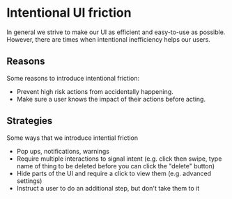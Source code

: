 # Intentional UI friction

In general we strive to make our UI as efficient and easy-to-use as possible. However, there are times when intentional inefficiency helps our users.

## Reasons

Some reasons to introduce intentional friction:
* Prevent high risk actions from accidentally happening.
* Make sure a user knows the impact of their actions before acting.

## Strategies

Some ways that we introduce intential friction
* Pop ups, notifications, warnings
* Require multiple interactions to signal intent (e.g. click then swipe, type name of thing to be deleted before you can click the "delete" button)
* Hide parts of the UI and require a click to view them (e.g. advanced settings)
* Instruct a user to do an additional step, but don't take them to it
